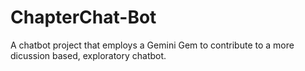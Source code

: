 # ChapterChat-Bot
A chatbot project that employs a Gemini Gem to contribute to a more dicussion based, exploratory chatbot.

